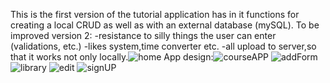 This is the first version of the tutorial application has in it functions for creating a local CRUD as well as with an external database (mySQL). To be improved version 2:
-resistance to silly things the user can enter (validations, etc.)
-likes system,time converter etc.
-all upload to server,so that it works not only locally.![home](https://github.com/JackTheFullDev/tutorialApp/assets/121553780/29485cdf-107e-46d9-8e4f-f38d1584412c)
App design:![courseAPP](https://github.com/JackTheFullDev/tutorialApp/assets/121553780/f6d410a1-c712-43ac-8816-e6d02829aebe)
![addForm](https://github.com/JackTheFullDev/tutorialApp/assets/121553780/f4bbcd0e-1d22-4ae9-bb35-660d75c8e35b)
![library](https://github.com/JackTheFullDev/tutorialApp/assets/121553780/debfb857-aa18-4bb7-95bf-adc5b74ca1b5)
![edit](https://github.com/JackTheFullDev/tutorialApp/assets/121553780/9f3c1cfd-e84f-40b1-89be-cf193cdc6bee)
![signUP](https://github.com/JackTheFullDev/tutorialApp/assets/121553780/e255ffe6-edcd-415f-b742-54e2c841d3dd)
